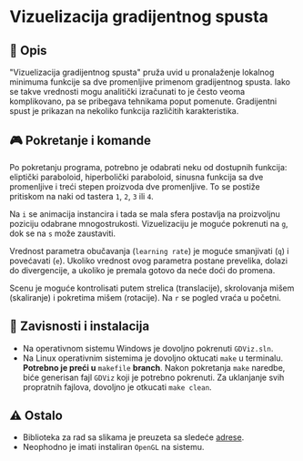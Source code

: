 # Vizuelizacija gradijentnog spusta

## :memo: Opis
"Vizuelizacija gradijentnog spusta" pruža uvid u pronalaženje lokalnog minimuma
funkcije sa dve promenljive primenom gradijentnog spusta. Iako se takve
vrednosti mogu analitički izračunati to je često veoma komplikovano, pa se
pribegava tehnikama poput pomenute. Gradijentni spust je prikazan na nekoliko
funkcija različitih karakteristika.

## :video_game: Pokretanje i komande
Po pokretanju programa, potrebno je odabrati neku od dostupnih funkcija:
eliptički paraboloid, hiperbolički paraboloid, sinusna funkcija sa dve
promenljive i treći stepen proizvoda dve promenljive. To se postiže pritiskom na
naki od tastera `1`, `2`, `3` ili `4`.

Na `i` se animacija instancira i tada se mala sfera postavlja na proizvoljnu
poziciju odabrane mnogostrukosti. Vizuelizaciju je moguće pokrenuti na `g`, 
dok se na `s` može zaustaviti.

Vrednost parametra obučavanja (`learning rate`) je moguće smanjivati
(`q`) i povećavati (`e`). Ukoliko vrednost ovog parametra postane prevelika,
dolazi do divergencije, a ukoliko je premala gotovo da neće doći do promena.

Scenu je moguće kontrolisati putem strelica (translacije), skrolovanja mišem
(skaliranje) i pokretima mišem (rotacije). Na `r` se pogled vraća u početni.

## :wrench: Zavisnosti i instalacija
* Na operativnom sistemu Windows je dovoljno pokrenuti `GDViz.sln`.
* Na Linux operativnim sistemima je dovoljno oktucati `make` u terminalu.
**Potrebno je preći u** `makefile` **branch**. Nakon pokretanja `make` naredbe,
biće generisan fajl `GDViz` koji je potrebno pokrenuti. Za uklanjanje svih propratnih
fajlova, dovoljno je otkucati `make clean`.

## :warning: Ostalo
* Biblioteka za rad sa slikama je preuzeta sa sledeće [adrese](https://github.com/nothings/stb).
* Neophodno je imati instaliran `OpenGL` na sistemu.
